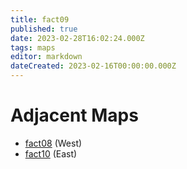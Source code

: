 ```yaml
---
title: fact09
published: true
date: 2023-02-28T16:02:24.000Z
tags: maps
editor: markdown
dateCreated: 2023-02-16T00:00:00.000Z
---
```



# Adjacent Maps
 * [fact08](/maps/fact08) (West)
 * [fact10](/maps/fact10) (East)

